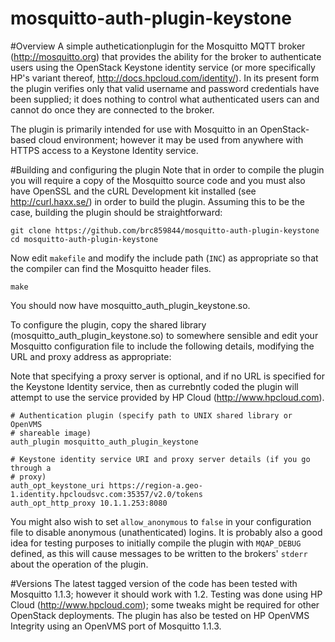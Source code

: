 mosquitto-auth-plugin-keystone
==============================

#Overview
A simple autheticationplugin for the Mosquitto MQTT broker (http://mosquitto.org) that
provides the ability for the broker to authenticate users using the OpenStack
Keystone identity service (or more specifically HP's variant thereof,
http://docs.hpcloud.com/identity/). In its present form the plugin verifies
only that valid username and password credentials have been supplied; it does
nothing to control what authenticated users can and cannot do once they are
connected to the broker.

The plugin is primarily intended for use with Mosquitto in an OpenStack-based cloud 
environment; however it may be used from anywhere with HTTPS access to a Keystone Identity service. 

#Building and configuring the plugin 
Note that in order to compile the plugin
you will require a copy of the Mosquitto source code and you must also have
OpenSSL and the cURL Development kit installed (see http://curl.haxx.se/) in
order to build the plugin. Assuming this to be the case, building the plugin
should be straightforward:

    git clone https://github.com/brc859844/mosquitto-auth-plugin-keystone
    cd mosquitto-auth-plugin-keystone

Now edit `makefile` and modify the include path (`INC`) as appropriate so that
the compiler can find the Mosquitto header files.

    make

You should now have mosquitto_auth_plugin_keystone.so.

To configure the plugin, copy the shared library
(mosquitto_auth_plugin_keystone.so) to somewhere sensible and edit your
Mosquitto configuration file to include the following details, modifying the
URL and proxy address as appropriate:

Note that specifying a proxy server is optional, and if no URL is specified for
the Keystone Identity service, then as currebntly coded the plugin will attempt
to use the service provided by HP Cloud (http://www.hpcloud.com).

    # Authentication plugin (specify path to UNIX shared library or OpenVMS
    # shareable image)
    auth_plugin mosquitto_auth_plugin_keystone

    # Keystone identity service URI and proxy server details (if you go through a
    # proxy)
    auth_opt_keystone_uri https://region-a.geo-1.identity.hpcloudsvc.com:35357/v2.0/tokens
    auth_opt_http_proxy 10.1.1.253:8080

You might also wish to set `allow_anonymous` to `false` in your configuration
file to disable anonymous (unathenticated) logins. It is probably also a good
idea for testing purposes to initially compile the plugin with `MQAP_DEBUG`
defined, as this will cause messages to be written to the brokers' `stderr`
about the operation of the plugin.

#Versions 
The latest tagged version of the code has been tested with Mosquitto
1.1.3; however it should work with 1.2. Testing was done using HP Cloud
(http://www.hpcloud.com); some tweaks might be required for other OpenStack
deployments. The plugin has also be tested on HP OpenVMS Integrity using an OpenVMS port of Mosquitto 1.1.3.

